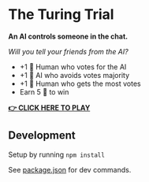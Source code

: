 # The Turing Trial

**An AI controls someone in the chat.**

_Will you tell your friends from the AI?_

- +1 🧠 Human who votes for the AI
- +1 🧠 AI who avoids votes majority
- +1 🧠 Human who gets the most votes
- Earn 5 🧠 to win

[**👉 CLICK HERE TO PLAY**](https://turing.betalab.fr)

## Development

Setup by running `npm install`

See [package.json](/package.json) for dev commands.
